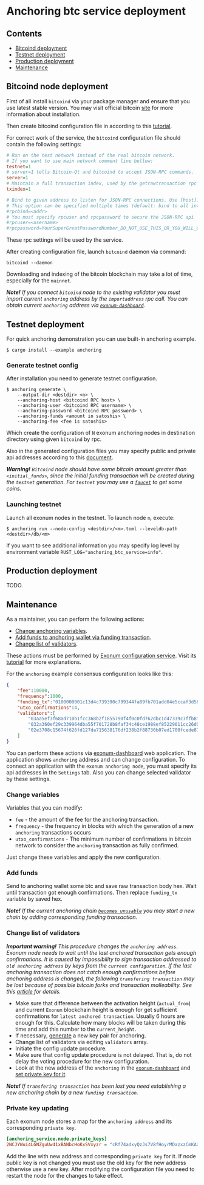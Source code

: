 # Anchoring btc service deployment

## Contents
* [Bitcoind deployment](#bitcoind-node-deployment)
* [Testnet deployment](#testnet-deployment)
* [Production deployment](#production-deployment)
* [Maintenance](#maintenance)

## Bitcoind node deployment

First of all install `bitcoind` via your package manager and ensure that you use latest stable version. 
You may visit official bitcoin [site][bitcoin:install] for more information about installation.

Then create bitcoind configuration file in according to this [tutorial][bitcoin_wiki:configuration].

For correct work of the service, the `bitcoind` configuration file should contain the following settings: 
```ini
# Run on the test network instead of the real bitcoin network. 
# If you want to use main network comment line bellow:
testnet=1
# server=1 tells Bitcoin-Qt and bitcoind to accept JSON-RPC commands. 
server=1
# Maintain a full transaction index, used by the getrawtransaction rpc call.
txindex=1

# Bind to given address to listen for JSON-RPC connections. Use [host]:port notation for IPv6.
# This option can be specified multiple times (default: bind to all interfaces)
#rpcbind=<addr>
# You must specify rpcuser and rpcpassword to secure the JSON-RPC api
#rpcuser=<username>
#rpcpassword=YourSuperGreatPasswordNumber_DO_NOT_USE_THIS_OR_YOU_WILL_GET_ROBBED_385593
```
These rpc settings will be used by the service.

After creating configuration file, launch `bitcoind` daemon via command:
```shell
bitcoind --daemon
```
Downloading and indexing of the bitcoin blockchain may take a lot of time, especially for the `mainnet`.

***Note!** If you connect `bitcoind` node to the existing validator you must import current
`anchoring` address by the `importaddress` rpc call. You can obtain current `anchoring` 
address via [`exonum-dashboard`][exonum:dashboard].*

## Testnet deployment

For quick anchoring demonstration you can use built-in anchoring example.
```shell
$ cargo install --example anchoring
```

### Generate testnet config
After installation you need to generate testnet configuration.
```
$ anchoring generate \
    --output-dir <destdir> <n> \
    --anchoring-host <bitcoind RPC host> \
    --anchoring-user <bitcoind RPC username> \
    --anchoring-password <bitcoind RPC password> \
    --anchoring-funds <amount in satoshis> \
    --anchoring-fee <fee is satoshis>
```
Which create the configuration of `N` exonum anchoring nodes in destination directory using given `bitcoind` by rpc.

Also in the generated configuration files you may specify public and private api addresses according to this [document][exonum:node_api].

***Warning!** `Bitcoind` node should have some bitcoin amount greater than `<initial_funds>`, 
since the initial funding transaction will be created during the `testnet` generation.
For `testnet` you may use a [`faucet`][bitcoin:faucet] to get some coins.*

### Launching testnet

Launch all exonum nodes in the testnet. To launch node `m`, execute:
```
$ anchoring run --node-config <destdir>/<m>.toml --leveldb-path <destdir>/db/<m>
```

If you want to see additional information you may specify log level by environment variable `RUST_LOG="anchoring_btc_service=info"`.

## Production deployment

TODO.

## Maintenance

As a maintainer, you can perform the following actions:
 - [Change anchoring variables](#change-variables).
 - [Add funds to anchoring wallet via funding transaction](#add-funds).
 - [Change list of validators](#change-list-of-validators).
 
These actions must be performed by [Exonum configuration service][exonum:configuration_service]. 
Visit its [tutorial][exonum:configuration_tutorial] for more explanations.

For the `anchoring` example consensus configuration looks like this:
```json
{
    "fee":10000,
    "frequency":1000,
    "funding_tx":"0100000001c13d4c739390c799344fa89fb701add04e5ccaf3d580e4d4379c4b897e3a2266000000006b483045022100ff88211040a8a95a42ca8520749c1b2b4024ce07b3ed1b51da8bb90ef77dbe5d022034b34ef638d23ef0ea532e2c84a8816cb32021112d4bcf1457b4e2c149d1b83f01210250749a68b12a93c2cca6f86a9a9c9ba37f5191e85334c340856209a17cca349afeffffff0240420f000000000017a914180d8e6b0ad7f63177e943752c278294709425bd872908da0b000000001976a914dee9f9433b3f2d24cbd833f83a41e4c1235efa3f88acd6ac1000",
    "utxo_confirmations":4,
    "validators":[
        "03aa5ef3f68ad710b1fcc368b2f1855790f4f0c0fd762dbc1d47339c7ffb8fe363",
        "032a360ef29c339964dba55f701728b8faf34c48ce1988ef85229011cc26d0472f",
        "02e3708c15674f626fd127da715638176df238b2f88730b07ed1700fcede872c25"
    ]
}
```

You can perform these actions via [exonum-dashboard](exonum:dashboard) web application. 
The application shows `anchoring` address and can change configuration. 
To connect an application with the `exonum anchoring node`, you must specify its api addresses in the `Settings` tab. 
Also you can change selected validator by these settings.

### Change variables

Variables that you can modify:
 - `fee` - the amount of the fee for the anchoring transaction.
 - `frequency` - the frequency in blocks with which the generation of a new `anchoring` transactions occurs
 - `utxo_confirmations` - The minimum number of confirmations in bitcoin network to consider the `anchoring` transaction as fully confirmed.

Just change these variables and apply the new configuration.

### Add funds

Send to anchoring wallet some btc and save raw transaction body hex. Wait until transaction got enough confirmations. Then replace `funding_tx` variable by saved hex. 

***Note!** If the current anchoring chain [`becomes unusable`][exonum:anchoring_transfering] you may start a new chain by adding corresponding funding transaction.*

### Change list of validators

***Important warning!** This procedure changes the `anchoring address`. Exonum node needs to wait until 
the last anchored transaction gets enough confirmations. It is caused by impossibility to sign
transaction addressed to `old anchoring address` by keys from the `current configuration`. If the
last anchoring transaction does not catch enough confirmations before anchoring address is changed, 
the following `transfering transaction` may be lost because of possible bitcoin forks and 
transaction malleability. See this [article][exonum:anchoring_transfering] for details.*

* Make sure that difference between the activation height (`actual_from`) and current `Exonum` blockchain height is enough for get sufficient confirmations for `latest anchored transaction`. Usually 6 hours are enough for this. 
Calculate how many blocks will be taken during this time and add this number to the `current_height`.
* If necessary, [generate][exonum:anchoring_gen_keypair] a new key pair for anchoring.
* Change list of validators via editing `validators` array.
* Initiate the config update procedure.
* Make sure that config update procedure is not delayed. That is, do not delay the voting procedure for the new configuration.
* Look at the new address of the `anchoring` in the [`exonum-dashboard`][exonum:dashboard] and [set private key for it](#private-key-updating).

***Note!** If `transfering transaction` has been lost you need establishing a new anchoring chain by a new `funding transaction`.*

### Private key updating

Each exonum node stores a map for the `anchoring address` and its corresponding `private key`.
```ini
[anchoring_service.node.private_keys]
2NCJYWui4LGNZguUw41xBANbcHoKxSVxyzr = "cRf74adxyQzJs7V8fHoyrMDazxzCmKAan63Cfhf9i4KL69zRkdS2"
```
Add the line with new address and corresponding `private key` for it. If node public key is not changed you 
must use the old key for the new address otherwise use a new key. After modifying the configuration file
you need to restart the node for the changes to take effect.

[bitcoin:install]: https://bitcoin.org/en/full-node#what-is-a-full-node
[bitcoin:faucet]: https://testnet.manu.backend.hamburg/faucet
[bitcoin_wiki:configuration]: https://en.bitcoin.it/wiki/Running_Bitcoin#Bitcoin.conf_Configuration_File
[exonum:node_api]: https://github.com/exonum/exonum-doc/blob/master/src/architecture/configuration.md#nodeapi
[exonum:configuration_service]: https://github.com/exonum/exonum-configuration
[exonum:configuration_tutorial]: https://github.com/exonum/exonum-configuration/blob/master/doc/testnet-api-tutorial.md
[exonum:dashboard]: https://github.com/exonum/exonum-dashboard
[exonum:anchoring_transfering]: #todo
[exonum:anchoring_gen_keypair]: #todo
